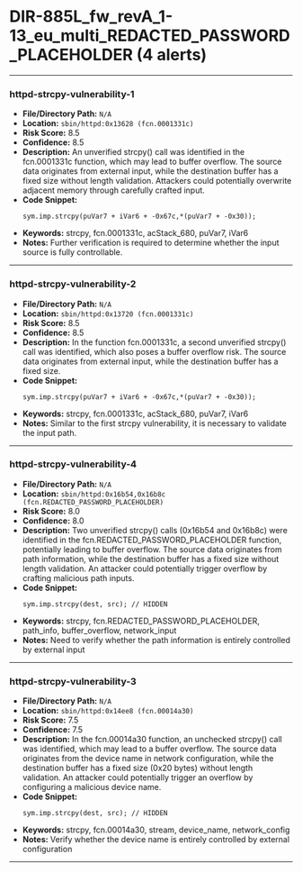 # DIR-885L_fw_revA_1-13_eu_multi_REDACTED_PASSWORD_PLACEHOLDER (4 alerts)

---

### httpd-strcpy-vulnerability-1

- **File/Directory Path:** `N/A`
- **Location:** `sbin/httpd:0x13628 (fcn.0001331c)`
- **Risk Score:** 8.5
- **Confidence:** 8.5
- **Description:** An unverified strcpy() call was identified in the fcn.0001331c function, which may lead to buffer overflow. The source data originates from external input, while the destination buffer has a fixed size without length validation. Attackers could potentially overwrite adjacent memory through carefully crafted input.
- **Code Snippet:**
  ```
  sym.imp.strcpy(puVar7 + iVar6 + -0x67c,*(puVar7 + -0x30));
  ```
- **Keywords:** strcpy, fcn.0001331c, acStack_680, puVar7, iVar6
- **Notes:** Further verification is required to determine whether the input source is fully controllable.

---
### httpd-strcpy-vulnerability-2

- **File/Directory Path:** `N/A`
- **Location:** `sbin/httpd:0x13720 (fcn.0001331c)`
- **Risk Score:** 8.5
- **Confidence:** 8.5
- **Description:** In the function fcn.0001331c, a second unverified strcpy() call was identified, which also poses a buffer overflow risk. The source data originates from external input, while the destination buffer has a fixed size.
- **Code Snippet:**
  ```
  sym.imp.strcpy(puVar7 + iVar6 + -0x67c,*(puVar7 + -0x30));
  ```
- **Keywords:** strcpy, fcn.0001331c, acStack_680, puVar7, iVar6
- **Notes:** Similar to the first strcpy vulnerability, it is necessary to validate the input path.

---
### httpd-strcpy-vulnerability-4

- **File/Directory Path:** `N/A`
- **Location:** `sbin/httpd:0x16b54,0x16b8c (fcn.REDACTED_PASSWORD_PLACEHOLDER)`
- **Risk Score:** 8.0
- **Confidence:** 8.0
- **Description:** Two unverified strcpy() calls (0x16b54 and 0x16b8c) were identified in the fcn.REDACTED_PASSWORD_PLACEHOLDER function, potentially leading to buffer overflow. The source data originates from path information, while the destination buffer has a fixed size without length validation. An attacker could potentially trigger overflow by crafting malicious path inputs.
- **Code Snippet:**
  ```
  sym.imp.strcpy(dest, src); // HIDDEN
  ```
- **Keywords:** strcpy, fcn.REDACTED_PASSWORD_PLACEHOLDER, path_info, buffer_overflow, network_input
- **Notes:** Need to verify whether the path information is entirely controlled by external input

---
### httpd-strcpy-vulnerability-3

- **File/Directory Path:** `N/A`
- **Location:** `sbin/httpd:0x14ee8 (fcn.00014a30)`
- **Risk Score:** 7.5
- **Confidence:** 7.5
- **Description:** In the fcn.00014a30 function, an unchecked strcpy() call was identified, which may lead to a buffer overflow. The source data originates from the device name in network configuration, while the destination buffer has a fixed size (0x20 bytes) without length validation. An attacker could potentially trigger an overflow by configuring a malicious device name.
- **Code Snippet:**
  ```
  sym.imp.strcpy(dest, src); // HIDDEN
  ```
- **Keywords:** strcpy, fcn.00014a30, stream, device_name, network_config
- **Notes:** Verify whether the device name is entirely controlled by external configuration

---
